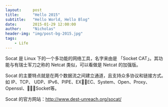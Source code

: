 ```yaml
---
layout:     post
title:      "Hello 2015"
subtitle:   "Hello World, Hello Blog"
date:       2015-01-29 12:00:00
author:     "Nicholas"
header-img: "img/post-bg-2015.jpg"
tags:
    - Life
---
```


Socat 是 Linux 下的一个多功能的网络工具，名字来由是 「Socket CAT」。其功能与有瑞士军刀之称的 Netcat 类似，可以看做是 Netcat 的加强版。

Socat 的主要特点就是在两个数据流之间建立通道，且支持众多协议和链接方式。如 IP、TCP、 UDP、IPv6、PIPE、EXEC、System、Open、Proxy、Openssl、Socket等。

Socat 的官方网站：http://www.dest-unreach.org/socat/